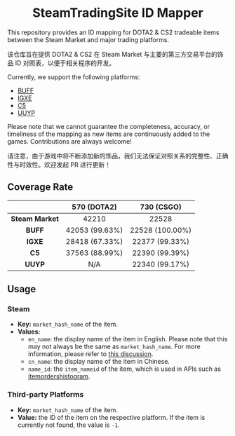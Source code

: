 <h1 align="center">SteamTradingSite ID Mapper</h1>

This repository provides an ID mapping for DOTA2 & CS2 tradeable items between the Steam Market and major trading platforms. 

该仓库旨在提供 DOTA2 & CS2 在 Steam Market 与主要的第三方交易平台的饰品 ID 对照表，以便于相关程序的开发。

Currently, we support the following platforms:

- [BUFF](https://buff.163.com/)
- [IGXE](https://www.igxe.cn/)
- [C5](https://www.c5game.com/)
- [UUYP](https://www.youpin898.com/)

Please note that we cannot guarantee the completeness, accuracy, or timeliness of the mapping as new items are continuously added to the games. Contributions are always welcome!

请注意，由于游戏中将不断添加新的饰品，我们无法保证对照关系的完整性、正确性与时效性。欢迎发起 PR 进行更新！

## Coverage Rate

|  | **570 (DOTA2)** | **730 (CSGO)** |
| :------: | :-------------: | :-----------: |
| **Steam Market** | 42210 | 22528 |
| **BUFF** | 42053 (99.63%) | 22528 (100.00%) |
| **IGXE** | 28418 (67.33%) | 22377 (99.33%) |
| **C5** | 37563 (88.99%) | 22390 (99.39%) |
| **UUYP** | N/A | 22340 (99.17%) |

## Usage

### Steam

- **Key:** `market_hash_name` of the item.
- **Values:**
  - `en_name`: the display name of the item in English. Please note that this may not always be the same as `market_hash_name`. For more information, please refer to [this discussion](https://www.reddit.com/r/SteamBot/comments/457zpl/question_difference_between_market_name_and/).
  - `cn_name`: the display name of the item in Chinese.
  - `name_id`: the `item_nameid` of the item, which is used in APIs such as [itemordershistogram](https://steamcommunity.com/market/itemordershistogram?country=US&language=english&currency=1&item_nameid=176096390&norender=1).

### Third-party Platforms

- **Key:** `market_hash_name` of the item.
- **Value:** the ID of the item on the respective platform. If the item is currently not found, the value is `-1`.
